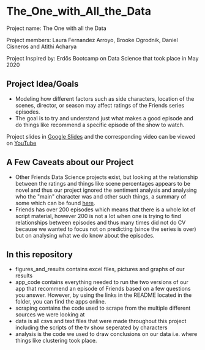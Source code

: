 # The_One_with_All_the_Data

Project name: The One with all the Data

Project members: Laura Fernandez Arroyo, Brooke Ogrodnik, Daniel Cisneros and Atithi Acharya

Project Inspired by: Erd&#337;s Bootcamp on Data Science that took place in May 2020

## Project Idea/Goals
- Modeling how different factors such as side characters, location of the scenes, director, or season may affect ratings of the Friends series episodes. 
- The goal is to try and understand just what makes a good episode and do things like recommend a specific episode of the show to watch.

Project slides in [Google Slides]( ) and the corresponding video can be viewed on [YouTube](  ) 

## A Few Caveats about our Project
- Other Friends Data Science projects exist, but looking at the relationship between the ratings and things like scene percentages appears to be novel and thus our project ignored the sentiment analysis and analysing who the "main" character was and other such things, a summary of some which can be found [here](https://towardsdatascience.com/the-one-with-all-the-friends-analysis-59dafcec19c5).  
- Friends has over 200 episodes which means that there is a whole lot of script material, however 200 is not a lot when one is trying to find relationships between episodes and thus many times did not do CV because we wanted to focus not on predicting (since the series is over) but on analysing what we do know about the episodes.

## In this repository
- figures_and_results contains excel files, pictures and graphs of our results
- app_code contains everything needed to run the two versions of our app that recommend an episode of Friends based on a few questions you answer.  However, by using the links in the README located in the folder, you can find the apps online.
- scraping contains the code used to scrape from the multiple different sources we were looking at
- data is all csvs and text files that were made throughout this project including the scripts of the tv show seperated by characters
- analysis is the code we used to draw conclusions on our data i.e. where things like clustering took place.
